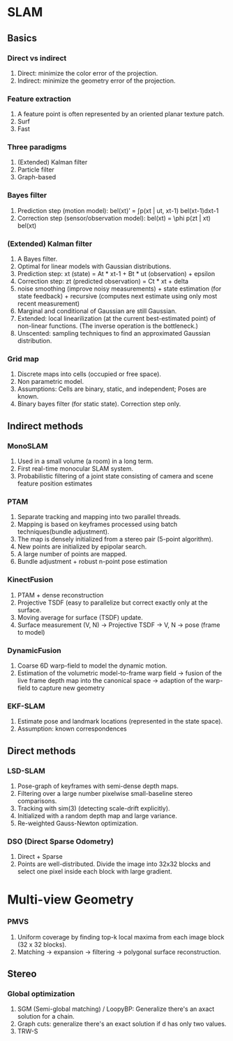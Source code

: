 # SLAM
## Basics
### Direct vs indirect
1. Direct: minimize the color error of the projection.
2. Indirect: minimize the geometry error of the projection.

### Feature extraction
1. A feature point is often represented by an oriented planar texture patch.
2. Surf
3. Fast

### Three paradigms
1. (Extended) Kalman filter
2. Particle filter
3. Graph-based

### Bayes filter
1. Prediction step (motion model): bel(xt)’ = ∫p(xt | ut, xt-1) bel(xt-1)dxt-1
2. Correction step (sensor/observation model): bel(xt) = \phi p(zt | xt) bel(xt)

### (Extended) Kalman filter
1. A Bayes filter.
2. Optimal for linear models with Gaussian distributions.
3. Prediction step: xt (state) = At * xt-1 + Bt * ut (observation) + epsilon
4. Correction step: zt (predicted observation) = Ct * xt + delta
5. noise smoothing (improve noisy measurements) + state estimation (for state feedback) + recursive (computes next estimate using only most recent measurement)
6. Marginal and conditional of Gaussian are still Gaussian.
7. Extended: local linearilization (at the current best-estimated point) of non-linear functions. (The inverse operation is the bottleneck.)
8. Unscented: sampling techniques to find an approximated Gaussian distribution.

### Grid map
1. Discrete maps into cells (occupied or free space).
2. Non parametric model.
3. Assumptions: Cells are binary, static, and independent; Poses are known.
4. Binary bayes filter (for static state). Correction step only.

## Indirect methods
### MonoSLAM
1. Used in a small volume (a room) in a long term.
2. First real-time monocular SLAM system.
3. Probabilistic filtering of a joint state consisting of camera and scene feature position estimates

### PTAM
1. Separate tracking and mapping into two parallel threads.
2. Mapping is based on keyframes processed using batch techniques(bundle adjustment).
3. The map is densely initialized from a stereo pair (5-point algorithm).
4. New points are initialized by epipolar search.
5. A large number of points are mapped.
6. Bundle adjustment + robust n-point pose estimation

### KinectFusion
1. PTAM + dense reconstruction
2. Projective TSDF (easy to parallelize but correct exactly only at the surface.
3. Moving average for surface (TSDF) update.
4. Surface measurement (V, N) -> Projective TSDF -> V, N -> pose (frame to model)

### DynamicFusion
1. Coarse 6D warp-field to model the dynamic motion.
2. Estimation of the volumetric model-to-frame warp field -> fusion of the live frame depth map into the canonical space -> adaption of the warp-field to capture new geometry


### EKF-SLAM
1. Estimate pose and landmark locations (represented in the state space).
2. Assumption: known correspondences

## Direct methods
### LSD-SLAM
1. Pose-graph of keyframes with semi-dense depth maps.
2. Filtering over a large number pixelwise small-baseline stereo comparisons.
3. Tracking with sim(3) (detecting scale-drift explicitly).
4. Initialized with a random depth map and large variance.
5. Re-weighted Gauss-Newton optimization.

### DSO (Direct Sparse Odometry)
1. Direct + Sparse
2. Points are well-distributed. Divide the image into 32x32 blocks and select one pixel inside each block with large gradient.

# Multi-view Geometry
### PMVS
1. Uniform coverage by finding top-k local maxima from each image block (32 x 32 blocks).
2. Matching -> expansion -> filtering -> polygonal surface reconstruction.

## Stereo
### Global optimization
1. SGM (Semi-global matching) / LoopyBP: Generalize there's an axact solution for a chain.
2. Graph cuts: generalize there's an exact solution if d has only two values.
3. TRW-S
